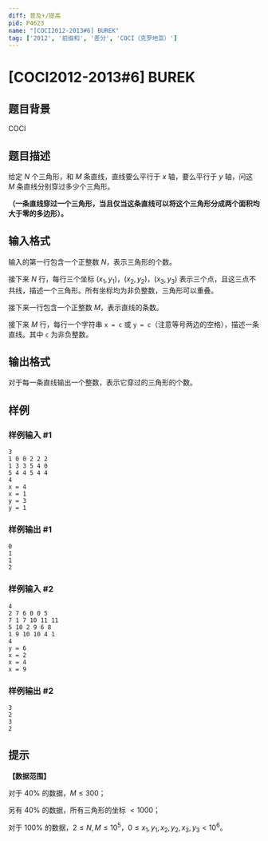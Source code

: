 ```yaml
---
diff: 普及+/提高
pid: P4623
name: "[COCI2012-2013#6] BUREK"
tag: ['2012', '前缀和', '差分', 'COCI（克罗地亚）']
---
```

# [COCI2012-2013#6] BUREK
## 题目背景

COCI
## 题目描述

给定 $N$ 个三角形，和 $M$ 条直线，直线要么平行于 $x$ 轴，要么平行于 $y$ 轴，问这 $M$ 条直线分别穿过多少个三角形。

**（一条直线穿过一个三角形，当且仅当这条直线可以将这个三角形分成两个面积均大于零的多边形）。**
## 输入格式

输入的第一行包含一个正整数 $N$，表示三角形的个数。

接下来 $N$ 行，每行三个坐标 $(x_1,y_1)$，$(x_2,y_2)$，$(x_3,y_3)$ 表示三个点，且这三点不共线，描述一个三角形。所有坐标均为非负整数，三角形可以重叠。

接下来一行包含一个正整数 $M$，表示直线的条数。

接下来 $M$ 行，每行一个字符串 `x = c` 或 `y = c`（注意等号两边的空格），描述一条直线。其中 `c` 为非负整数。
## 输出格式

对于每一条直线输出一个整数，表示它穿过的三角形的个数。
## 样例

### 样例输入 #1
```
3
1 0 0 2 2 2
1 3 3 5 4 0
5 4 4 5 4 4
4
x = 4
x = 1
y = 3
y = 1
```
### 样例输出 #1
```
0
1
1
2
```
### 样例输入 #2
```
4
2 7 6 0 0 5
7 1 7 10 11 11
5 10 2 9 6 8
1 9 10 10 4 1
4
y = 6
x = 2
x = 4
x = 9
```
### 样例输出 #2
```
3
2
3
2
```
## 提示

**【数据范围】**

对于 $40 \%$ 的数据，$M \le 300$；

另有 $40 \%$ 的数据，所有三角形的坐标 $< 1000$；

对于 $100 \%$ 的数据，$2 \le N,M \le 10^5$，$0 \le x_1,y_1,x_2,y_2,x_3,y_3 < 10^6$。
